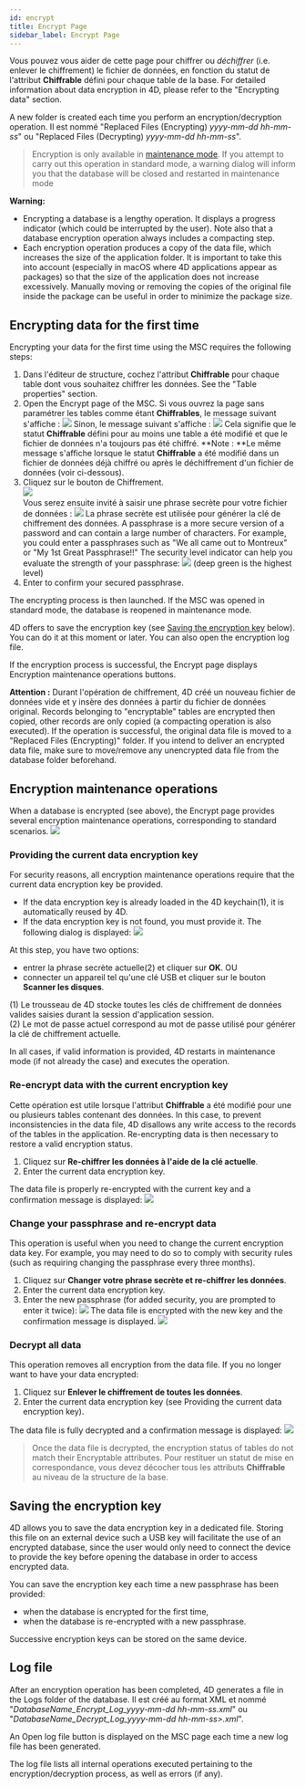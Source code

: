 ```yaml
---
id: encrypt
title: Encrypt Page
sidebar_label: Encrypt Page
---
```


Vous pouvez vous aider de cette page pour chiffrer ou *déchiffrer* (i.e. enlever le chiffrement) le fichier de données, en fonction du statut de l'attribut **Chiffrable** défini pour chaque table de la base. For detailed information about data encryption in 4D, please refer to the "Encrypting data" section.

A new folder is created each time you perform an encryption/decryption operation. Il est nommé "Replaced Files (Encrypting) *yyyy-mm-dd hh-mm-ss*" ou "Replaced Files (Decrypting) *yyyy-mm-dd hh-mm-ss*".
> Encryption is only available in [maintenance mode](overview.md#display-in-maintenance-mode). If you attempt to carry out this operation in standard mode, a warning dialog will inform you that the database will be closed and restarted in maintenance mode

**Warning:**
- Encrypting a database is a lengthy operation. It displays a progress indicator (which could be interrupted by the user). Note also that a database encryption operation always includes a compacting step.
- Each encryption operation produces a copy of the data file, which increases the size of the application folder. It is important to take this into account (especially in macOS where 4D applications appear as packages) so that the size of the application does not increase excessively. Manually moving or removing the copies of the original file inside the package can be useful in order to minimize the package size.

## Encrypting data for the first time
Encrypting your data for the first time using the MSC requires the following steps:

1. Dans l'éditeur de structure, cochez l'attribut **Chiffrable** pour chaque table dont vous souhaitez chiffrer les données. See the "Table properties" section.
2. Open the Encrypt page of the MSC. Si vous ouvrez la page sans paramétrer les tables comme étant **Chiffrables**, le message suivant s'affiche : ![](assets/en/MSC/MSC_encrypt1.png) Sinon, le message suivant s'affiche : ![](assets/en/MSC/MSC_encrypt2.png) Cela signifie que le statut **Chiffrable** défini pour au moins une table a été modifié et que le fichier de données n'a toujours pas été chiffré. **Note : **Le même message s'affiche lorsque le statut **Chiffrable** a été modifié dans un fichier de données déjà chiffré ou après le déchiffrement d'un fichier de données (voir ci-dessous).
3. Cliquez sur le bouton de Chiffrement.  
   ![](assets/en/MSC/MSC_encrypt3.png)  
   Vous serez ensuite invité à saisir une phrase secrète pour votre fichier de données : ![](assets/fr/MSC/MSC_encrypt4.png) La phrase secrète est utilisée pour générer la clé de chiffrement des données. A passphrase is a more secure version of a password and can contain a large number of characters. For example, you could enter a passphrases such as "We all came out to Montreux" or "My 1st Great Passphrase!!" The security level indicator can help you evaluate the strength of your passphrase: ![](assets/en/MSC/MSC_encrypt5.png) (deep green is the highest level)
4. Enter to confirm your secured passphrase.

The encrypting process is then launched. If the MSC was opened in standard mode, the database is reopened in maintenance mode.

4D offers to save the encryption key (see [Saving the encryption key](#saving-the-encryption-key) below). You can do it at this moment or later. You can also open the encryption log file.

If the encryption process is successful, the Encrypt page displays Encryption maintenance operations buttons.

**Attention :** Durant l'opération de chiffrement, 4D créé un nouveau fichier de données vide et y insère des données à partir du fichier de données original. Records belonging to "encryptable" tables are encrypted then copied, other records are only copied (a compacting operation is also executed). If the operation is successful, the original data file is moved to a "Replaced Files (Encrypting)" folder. If you intend to deliver an encrypted data file, make sure to move/remove any unencrypted data file from the database folder beforehand.

## Encryption maintenance operations
When a database is encrypted (see above), the Encrypt page provides several encryption maintenance operations, corresponding to standard scenarios. ![](assets/en/MSC/MSC_encrypt6.png)


### Providing the current data encryption key
For security reasons, all encryption maintenance operations require that the current data encryption key be provided.

- If the data encryption key is already loaded in the 4D keychain(1), it is automatically reused by 4D.
- If the data encryption key is not found, you must provide it. The following dialog is displayed: ![](assets/en/MSC/MSC_encrypt7.png)

At this step, you have two options:
- entrer la phrase secrète actuelle(2) et cliquer sur **OK**. OU
- connecter un appareil tel qu'une clé USB et cliquer sur le bouton **Scanner les disques**.

(1) Le trousseau de 4D stocke toutes les clés de chiffrement de données valides saisies durant la session d'application session.   
(2) Le mot de passe actuel correspond au mot de passe utilisé pour générer la clé de chiffrement actuelle.

In all cases, if valid information is provided, 4D restarts in maintenance mode (if not already the case) and executes the operation.

### Re-encrypt data with the current encryption key

Cette opération est utile lorsque l'attribut **Chiffrable** a été modifié pour une ou plusieurs tables contenant des données. In this case, to prevent inconsistencies in the data file, 4D disallows any write access to the records of the tables in the application. Re-encrypting data is then necessary to restore a valid encryption status.

1. Cliquez sur **Re-chiffrer les données à l'aide de la clé actuelle**.
2. Enter the current data encryption key.

The data file is properly re-encrypted with the current key and a confirmation message is displayed: ![](assets/en/MSC/MSC_encrypt8.png)

### Change your passphrase and re-encrypt data
This operation is useful when you need to change the current encryption data key. For example, you may need to do so to comply with security rules (such as requiring changing the passphrase every three months).

1. Cliquez sur **Changer votre phrase secrète et re-chiffrer les données**.
2. Enter the current data encryption key.
3. Enter the new passphrase (for added security, you are prompted to enter it twice): ![](assets/en/MSC/MSC_encrypt9.png) The data file is encrypted with the new key and the confirmation message is displayed. ![](assets/en/MSC/MSC_encrypt8.png)

### Decrypt all data
This operation removes all encryption from the data file. If you no longer want to have your data encrypted:

1. Cliquez sur **Enlever le chiffrement de toutes les données**.
2. Enter the current data encryption key (see Providing the current data encryption key).

The data file is fully decrypted and a confirmation message is displayed: ![](assets/en/MSC/MSC_encrypt10.png)
> Once the data file is decrypted, the encryption status of tables do not match their Encryptable attributes. Pour restituer un statut de mise en correspondance, vous devez décocher tous les attributs **Chiffrable** au niveau de la structure de la base.

## Saving the encryption key

4D allows you to save the data encryption key in a dedicated file. Storing this file on an external device such a USB key will facilitate the use of an encrypted database, since the user would only need to connect the device to provide the key before opening the database in order to access encrypted data.

You can save the encryption key each time a new passphrase has been provided:

- when the database is encrypted for the first time,
- when the database is re-encrypted with a new passphrase.

Successive encryption keys can be stored on the same device.

## Log file
After an encryption operation has been completed, 4D generates a file in the Logs folder of the database. Il est créé au format XML et nommé "*DatabaseName_Encrypt_Log_yyyy-mm-dd hh-mm-ss.xml*" ou "*DatabaseName_Decrypt_Log_yyyy-mm-dd hh-mm-ss>.xml*".

An Open log file button is displayed on the MSC page each time a new log file has been generated.

The log file lists all internal operations executed pertaining to the encryption/decryption process, as well as errors (if any).
